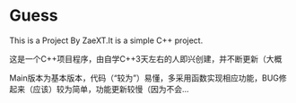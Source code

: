 # Guess
This is a Project By ZaeXT.It is a simple C++ project.  

这是一个C++项目程序，由自学C++3天左右的人即兴创建，并不断更新（大概

Main版本为基本版本，代码（“较为”）易懂，多采用函数实现相应功能，BUG修起来（应该）较为简单，功能更新较慢（因为不会...
